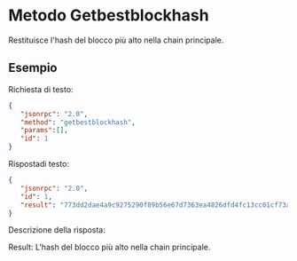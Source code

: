 # Metodo Getbestblockhash

Restituisce l'hash del blocco più alto nella chain principale.

## Esempio

Richiesta di testo:

```json
{
   "jsonrpc": "2.0",
   "method": "getbestblockhash",
   "params":[],
   "id": 1
}
```

Rispostadi testo:

```json
{
   "jsonrpc": "2.0",
   "id": 1,
   "result": "773dd2dae4a9c9275290f89b56e67d7363ea4826dfd4fc13cc01cf73a44b0d0e"
}
```

Descrizione della risposta:

Result: L'hash del blocco più alto nella chain principale.
